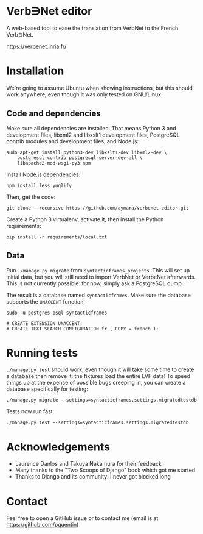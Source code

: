 Verb∋Net editor
===============

A web-based tool to ease the translation from VerbNet to the French Verb∋Net.

https://verbenet.inria.fr/

Installation
============

We're going to assume Ubuntu when showing instructions, but this
should work anywhere, even though it was only tested on GNU/Linux.

Code and dependencies
--------------------

Make sure all dependencies are installed. That means Python 3 and
development files, libxml2 and libxslt1 development files, PostgreSQL
contrib modules and development files, and Node.js:

    sudo apt-get install python3-dev libxslt1-dev libxml2-dev \
        postgresql-contrib postgresql-server-dev-all \
        libapache2-mod-wsgi-py3 npm

Install Node.js dependencies:

    npm install less yuglify

Then, get the code:

    git clone --recursive https://github.com/aymara/verbenet-editor.git

Create a Python 3 virtualenv, activate it, then install the Python
requirements:

    pip install -r requirements/local.txt

Data
----

Run `./manage.py migrate` from `syntacticframes_projects`. This will
set up initial data, but you will still need to import VerbNet or
VerbeNet afterwards. This is not currently possible: for now, simply
ask a PostgreSQL dump.

The result is a database named `syntacticframes`. Make sure the
database supports the `UNACCENT` function:

    sudo -u postgres psql syntacticframes

    # CREATE EXTENSION UNACCENT;
    # CREATE TEXT SEARCH CONFIGURATION fr ( COPY = french );


Running tests
=============

`./manage.py test` should work, even though it will take some time to
create a database then remove it: the fixtures load the entire LVF
data! To speed things up at the expense of possible bugs creeping in,
you can create a database specifically for testing:

    ./manage.py migrate --settings=syntacticframes.settings.migratedtestdb

Tests now run fast:

    ./manage.py test --settings=syntacticframes.settings.migratedtestdb

Acknowledgements
================

  - Laurence Danlos and Takuya Nakamura for their feedback
  - Many thanks to the "Two Scoops of Django" book which got me
    started
  - Thanks to Django and its community: I never got blocked long

Contact
=======

Feel free to open a GitHub issue or to contact me
(email is at https://github.com/pquentin)
